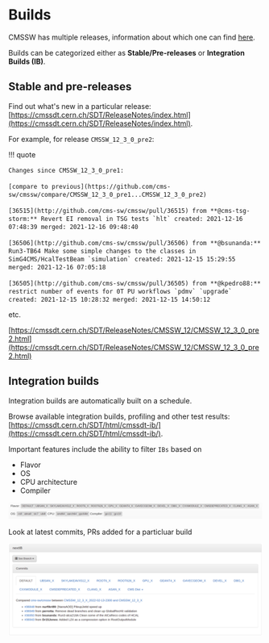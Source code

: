 # Builds

CMSSW has multiple releases, information about which one can find [here](https://cmssdt.cern.ch/SDT/ReleaseNotes/index.html). 

Builds can be categorized either as **Stable/Pre-releases** or **Integration Builds (IB)**.

## Stable and pre-releases

Find out what's new in a particular release: [https://cmssdt.cern.ch/SDT/ReleaseNotes/index.html](https://cmssdt.cern.ch/SDT/ReleaseNotes/index.html).

For example, for release `CMSSW_12_3_0_pre2`:

!!! quote 

	Changes since CMSSW_12_3_0_pre1:
	
	[compare to previous](https://github.com/cms-sw/cmssw/compare/CMSSW_12_3_0_pre1...CMSSW_12_3_0_pre2)
	
	[36515](http://github.com/cms-sw/cmssw/pull/36515) from **@cms-tsg-storm:** Revert EI removal in TSG tests `hlt` created: 2021-12-16 07:48:39 merged: 2021-12-16 09:48:40
	
	[36506](http://github.com/cms-sw/cmssw/pull/36506) from **@bsunanda:** Run3-TB64 Make some simple changes to the classes in SimG4CMS/HcalTestBeam `simulation` created: 2021-12-15 15:29:55 merged: 2021-12-16 07:05:18
	
	[36505](http://github.com/cms-sw/cmssw/pull/36505) from **@kpedro88:** restrict number of events for 0T PU workflows `pdmv` `upgrade` created: 2021-12-15 10:28:32 merged: 2021-12-15 14:50:12
	
etc.

[https://cmssdt.cern.ch/SDT/ReleaseNotes/CMSSW_12/CMSSW_12_3_0_pre2.html](https://cmssdt.cern.ch/SDT/ReleaseNotes/CMSSW_12/CMSSW_12_3_0_pre2.html)

## Integration builds

Integration builds are automatically built on a schedule.

Browse available integration builds, profiling and other test results: [https://cmssdt.cern.ch/SDT/html/cmssdt-ib/](https://cmssdt.cern.ch/SDT/html/cmssdt-ib/).

Important features include the ability to filter `IBs` based on

* Flavor
* OS
* CPU architecture
* Compiler

![img01](../img/other/n11.png)

Look at latest commits, PRs added for a particluar build

![img02](../img/other/n12.png)
